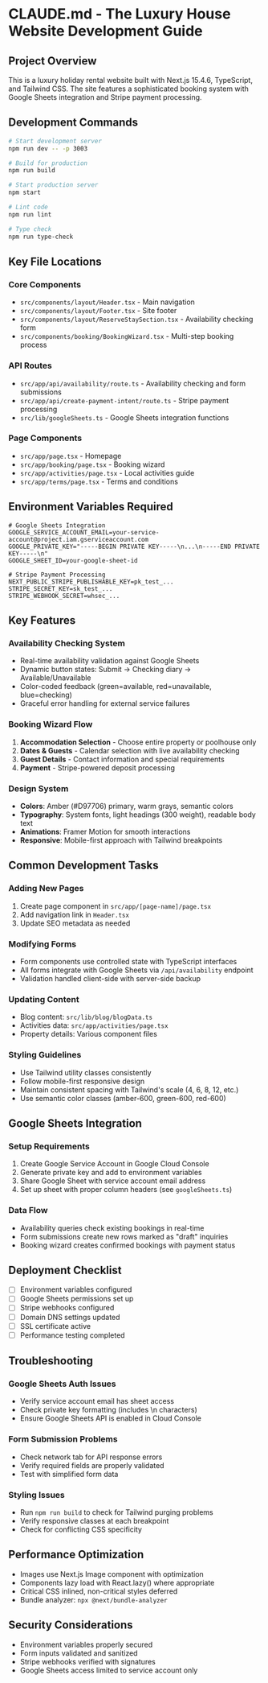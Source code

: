 # CLAUDE.md - The Luxury House Website Development Guide

## Project Overview
This is a luxury holiday rental website built with Next.js 15.4.6, TypeScript, and Tailwind CSS. The site features a sophisticated booking system with Google Sheets integration and Stripe payment processing.

## Development Commands
```bash
# Start development server
npm run dev -- -p 3003

# Build for production
npm run build

# Start production server
npm start

# Lint code
npm run lint

# Type check
npm run type-check
```

## Key File Locations

### Core Components
- `src/components/layout/Header.tsx` - Main navigation
- `src/components/layout/Footer.tsx` - Site footer
- `src/components/layout/ReserveStaySection.tsx` - Availability checking form
- `src/components/booking/BookingWizard.tsx` - Multi-step booking process

### API Routes
- `src/app/api/availability/route.ts` - Availability checking and form submissions
- `src/app/api/create-payment-intent/route.ts` - Stripe payment processing
- `src/lib/googleSheets.ts` - Google Sheets integration functions

### Page Components
- `src/app/page.tsx` - Homepage
- `src/app/booking/page.tsx` - Booking wizard
- `src/app/activities/page.tsx` - Local activities guide
- `src/app/terms/page.tsx` - Terms and conditions

## Environment Variables Required
```env
# Google Sheets Integration
GOOGLE_SERVICE_ACCOUNT_EMAIL=your-service-account@project.iam.gserviceaccount.com
GOOGLE_PRIVATE_KEY="-----BEGIN PRIVATE KEY-----\n...\n-----END PRIVATE KEY-----\n"
GOOGLE_SHEET_ID=your-google-sheet-id

# Stripe Payment Processing
NEXT_PUBLIC_STRIPE_PUBLISHABLE_KEY=pk_test_...
STRIPE_SECRET_KEY=sk_test_...
STRIPE_WEBHOOK_SECRET=whsec_...
```

## Key Features

### Availability Checking System
- Real-time availability validation against Google Sheets
- Dynamic button states: Submit → Checking diary → Available/Unavailable
- Color-coded feedback (green=available, red=unavailable, blue=checking)
- Graceful error handling for external service failures

### Booking Wizard Flow
1. **Accommodation Selection** - Choose entire property or poolhouse only
2. **Dates & Guests** - Calendar selection with live availability checking
3. **Guest Details** - Contact information and special requirements
4. **Payment** - Stripe-powered deposit processing

### Design System
- **Colors**: Amber (#D97706) primary, warm grays, semantic colors
- **Typography**: System fonts, light headings (300 weight), readable body text
- **Animations**: Framer Motion for smooth interactions
- **Responsive**: Mobile-first approach with Tailwind breakpoints

## Common Development Tasks

### Adding New Pages
1. Create page component in `src/app/[page-name]/page.tsx`
2. Add navigation link in `Header.tsx`
3. Update SEO metadata as needed

### Modifying Forms
- Form components use controlled state with TypeScript interfaces
- All forms integrate with Google Sheets via `/api/availability` endpoint
- Validation handled client-side with server-side backup

### Updating Content
- Blog content: `src/lib/blog/blogData.ts`
- Activities data: `src/app/activities/page.tsx`
- Property details: Various component files

### Styling Guidelines
- Use Tailwind utility classes consistently
- Follow mobile-first responsive design
- Maintain consistent spacing with Tailwind's scale (4, 6, 8, 12, etc.)
- Use semantic color classes (amber-600, green-600, red-600)

## Google Sheets Integration

### Setup Requirements
1. Create Google Service Account in Google Cloud Console
2. Generate private key and add to environment variables
3. Share Google Sheet with service account email address
4. Set up sheet with proper column headers (see `googleSheets.ts`)

### Data Flow
- Availability queries check existing bookings in real-time
- Form submissions create new rows marked as "draft" inquiries
- Booking wizard creates confirmed bookings with payment status

## Deployment Checklist
- [ ] Environment variables configured
- [ ] Google Sheets permissions set up
- [ ] Stripe webhooks configured
- [ ] Domain DNS settings updated
- [ ] SSL certificate active
- [ ] Performance testing completed

## Troubleshooting

### Google Sheets Auth Issues
- Verify service account email has sheet access
- Check private key formatting (includes \n characters)
- Ensure Google Sheets API is enabled in Cloud Console

### Form Submission Problems
- Check network tab for API response errors
- Verify required fields are properly validated
- Test with simplified form data

### Styling Issues
- Run `npm run build` to check for Tailwind purging problems
- Verify responsive classes at each breakpoint
- Check for conflicting CSS specificity

## Performance Optimization
- Images use Next.js Image component with optimization
- Components lazy load with React.lazy() where appropriate
- Critical CSS inlined, non-critical styles deferred
- Bundle analyzer: `npx @next/bundle-analyzer`

## Security Considerations
- Environment variables properly secured
- Form inputs validated and sanitized
- Stripe webhooks verified with signatures
- Google Sheets access limited to service account only